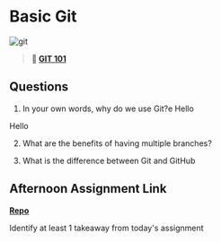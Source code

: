 # Basic Git

![git](https://git-scm.com/images/branching-illustration@2x.png)

> **📖 [GIT 101](https://codeworksacademy.com/fs-student-guide/resources/wk1/01-GIT)**

## Questions

1. In your own words, why do we use Git?e Hello

Hello

2. What are the benefits of having multiple branches?

3. What is the difference between Git and GitHub

## Afternoon Assignment Link

**[Repo](https://github.com/GageLasher/<ASSIGNMENT_REPO>)**

Identify at least 1 takeaway from today's assignment
